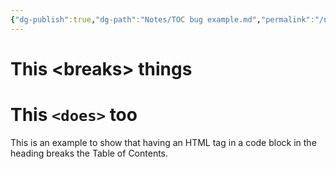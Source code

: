 ```yaml
---
{"dg-publish":true,"dg-path":"Notes/TOC bug example.md","permalink":"/notes/toc-bug-example/"}
---
```



# This \<breaks\> things

# This `<does>` too

This is an example to show that having an HTML tag in a code block in the heading breaks the Table of Contents.
